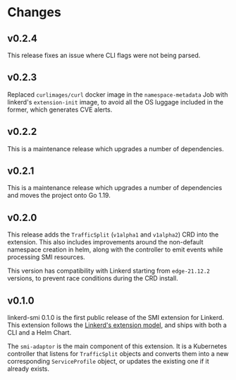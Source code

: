 # Changes

## v0.2.4

This release fixes an issue where CLI flags were not being parsed.

## v0.2.3

Replaced `curlimages/curl` docker image in the `namespace-metadata` Job with
linkerd's `extension-init` image, to avoid all the OS luggage included in the
former, which generates CVE alerts.

## v0.2.2

This is a maintenance release which upgrades a number of dependencies.

## v0.2.1

This is a maintenance release which upgrades a number of dependencies and moves
the project onto Go 1.19.

## v0.2.0

This release adds the `TrafficSplit` (`v1alpha1` and `v1alpha2`) CRD into the
extension. This also includes improvements around the non-default namespace
creation in helm, along with the controller to emit events while processing SMI
resources.

This version has compatibility with Linkerd starting from `edge-21.12.2` versions,
to prevent race conditions during the CRD install.

## v0.1.0

linkerd-smi 0.1.0 is the first public release of the SMI extension
for Linkerd. This extension follows the [Linkerd's extension model](https://github.com/linkerd/linkerd2/blob/main/EXTENSIONS.md),
and ships with both a CLI and a Helm Chart.

The `smi-adaptor` is the main component of this extension. It is a Kubernetes
controller that listens for `TrafficSplit` objects and converts them into
a new corresponding `ServiceProfile` object, or updates the existing one
if it already exists.
